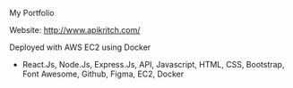 My Portfolio

Website: http://www.apikritch.com/

Deployed with AWS EC2 using Docker

- React.Js, Node.Js, Express.Js, API, Javascript, HTML, CSS, Bootstrap, Font Awesome, Github, Figma, EC2, Docker

